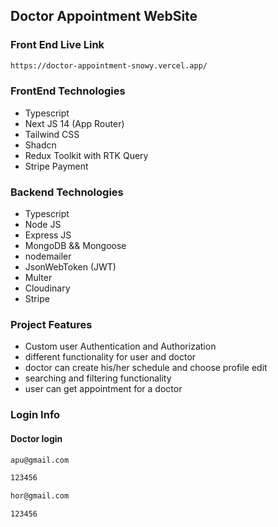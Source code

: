 ## Doctor Appointment WebSite

### Front End Live Link

```bash
https://doctor-appointment-snowy.vercel.app/
```


### FrontEnd Technologies
- Typescript
- Next JS 14 (App Router)
- Tailwind CSS
- Shadcn
- Redux Toolkit with RTK Query
- Stripe Payment

### Backend Technologies
- Typescript
- Node JS
- Express JS
- MongoDB && Mongoose
- nodemailer
- JsonWebToken (JWT)
- Multer
- Cloudinary
- Stripe 

### Project Features
- Custom user Authentication and Authorization
- different functionality for user and doctor
- doctor can create his/her schedule and choose profile edit
- searching and filtering functionality
- user can get appointment for a doctor


### Login Info

#### Doctor login
```bash
apu@gmail.com
```
```bash
123456
```
```bash
hor@gmail.com
```
```bash
123456
```



